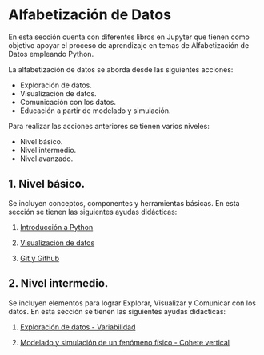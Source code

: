 # Alfabetización de Datos

En esta sección cuenta con diferentes libros en Jupyter que tienen como objetivo apoyar el proceso de aprendizaje en temas de Alfabetización de Datos empleando Python.

La alfabetización de datos se aborda desde las siguientes acciones:
- Exploración de datos.
- Visualización de datos.
- Comunicación con los datos.
- Educación a partir de modelado y simulación.

Para realizar las acciones anteriores se tienen varios niveles:
- Nivel básico.
- Nivel intermedio.
- Nivel avanzado.

## 1. Nivel básico.

Se incluyen conceptos, componentes y herramientas básicas. En esta sección se tienen las siguientes ayudas didácticas:
1. [Introducción a Python](https://nbviewer.jupyter.org/github/FerneyOAmaya/DataLiteracy/blob/master/0_Python.ipynb)

2. [Visualización de datos](https://nbviewer.jupyter.org/github/FerneyOAmaya/DataLiteracy/blob/master/0_Visualizacion.ipynb)

3. [Git y Github](https://nbviewer.jupyter.org/github/FerneyOAmaya/DataLiteracy/blob/master/0_GitGithub.pdf)

## 2. Nivel intermedio.

Se incluyen elementos para lograr Explorar, Visualizar y Comunicar con los datos. En esta sección se tienen las siguientes ayudas didácticas:

1. [Exploración de datos - Variabilidad](https://nbviewer.jupyter.org/github/FerneyOAmaya/DataLiteracy/blob/master/1_Exploracion_Variabilidad.ipynb)

2. [Modelado y simulación de un fenómeno físico - Cohete vertical](https://nbviewer.jupyter.org/github/FerneyOAmaya/DataLiteracy/blob/master/Cohete.ipynb)
